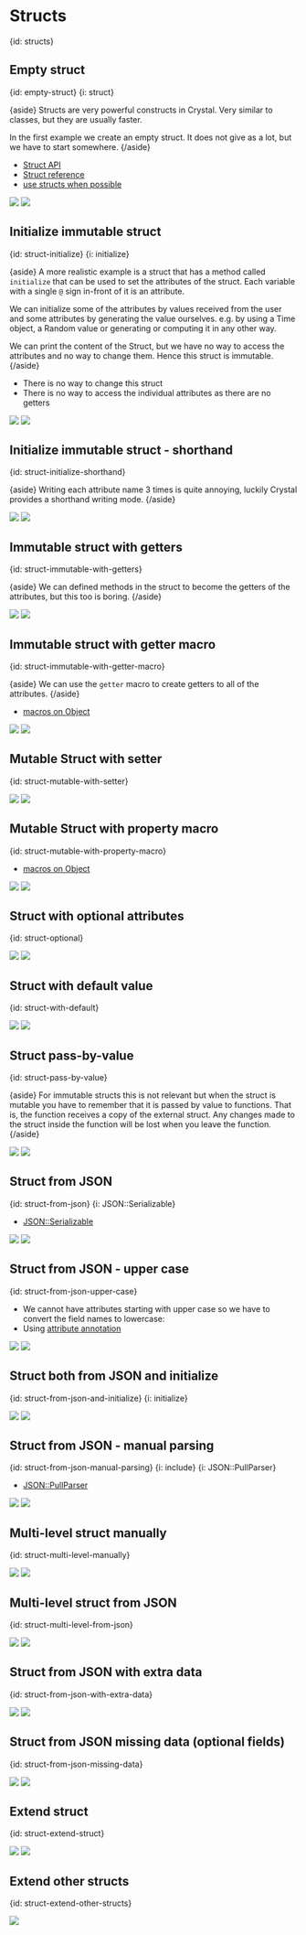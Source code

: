 # Structs
{id: structs}

## Empty struct
{id: empty-struct}
{i: struct}

{aside}
Structs are very powerful constructs in Crystal. Very similar to classes, but they are usually faster.

In the first example we create an empty struct. It does not give as a lot, but we have to start somewhere.
{/aside}

* [Struct API](https://crystal-lang.org/api/Struct.html)
* [Struct reference](https://crystal-lang.org/reference/syntax_and_semantics/structs.html)
* [use structs when possible](https://crystal-lang.org/reference/guides/performance.html#use-structs-when-possible)

![](examples/struct/empty_struct.cr)
![](examples/struct/empty_struct.out)

## Initialize immutable struct
{id: struct-initialize}
{i: initialize}

{aside}
A more realistic example is a struct that has a method called `initialize` that can be used to set the
attributes of the struct. Each variable with a single `@` sign in-front of it is an attribute.

We can initialize some of the attributes by values received from the user and some attributes by generating
the value ourselves. e.g. by using a Time object, a Random value or generating or computing it in any other way.

We can print the content of the Struct, but we have no way to access the attributes and no way to change them.
Hence this struct is immutable.
{/aside}

* There is no way to change this struct
* There is no way to access the individual attributes as there are no getters

![](examples/struct/initialize_struct.cr)
![](examples/struct/initialize_struct.out)

## Initialize immutable struct - shorthand
{id: struct-initialize-shorthand}

{aside}
Writing each attribute name 3 times is quite annoying, luckily Crystal provides a shorthand writing mode.
{/aside}

![](examples/struct/initialize_struct_shorthand.cr)
![](examples/struct/initialize_struct_shorthand.out)

## Immutable struct with getters
{id: struct-immutable-with-getters}

{aside}
We can defined methods in the struct to become the getters of the attributes, but this too is boring.
{/aside}

![](examples/struct/immutable_struct_with_getter.cr)
![](examples/struct/immutable_struct_with_getter.out)

## Immutable struct with getter macro
{id: struct-immutable-with-getter-macro}

{aside}
We can use the `getter` macro to create getters to all of the attributes.
{/aside}

* [macros on Object](https://crystal-lang.org/api/Object.html)

![](examples/struct/immutable_struct_with_getter_macro.cr)
![](examples/struct/immutable_struct_with_getter_macro.out)

## Mutable Struct with setter
{id: struct-mutable-with-setter}

![](examples/struct/mutable_struct_with_setter.cr)
![](examples/struct/mutable_struct_with_setter.out)

## Mutable Struct with property macro
{id: struct-mutable-with-property-macro}

* [macros on Object](https://crystal-lang.org/api/Object.html)

![](examples/struct/mutable_struct_with_property_macro.cr)
![](examples/struct/mutable_struct_with_property_macro.out)

## Struct with optional attributes
{id: struct-optional}

![](examples/struct/struct_optional.cr)
![](examples/struct/struct_optional.out)

## Struct with default value
{id: struct-with-default}

![](examples/struct/with_default_value.cr)
![](examples/struct/with_default_value.out)

## Struct pass-by-value
{id: struct-pass-by-value}

{aside}
For immutable structs this is not relevant but when the struct is mutable you have to remember that it is passed by value to functions.
That is, the function receives a copy of the external struct. Any changes made to the struct inside the function will be lost
when you leave the function.
{/aside}

![](examples/struct/struct_pass_by_value.cr)
![](examples/struct/struct_pass_by_value.out)

## Struct from JSON
{id: struct-from-json}
{i: JSON::Serializable}

* [JSON::Serializable](https://crystal-lang.org/api/JSON/Serializable.html)

![](examples/struct/struct_from_json.cr)
![](examples/struct/struct_from_json.out)

## Struct from JSON - upper case
{id: struct-from-json-upper-case}

* We cannot have attributes starting with upper case so we have to convert the field names to lowercase:
* Using [attribute annotation](https://crystal-lang.org/reference/syntax_and_semantics/annotations/index.html)

![](examples/struct/struct_from_json_upper.cr)
![](examples/struct/struct_from_json_upper.out)

## Struct both from JSON and initialize
{id: struct-from-json-and-initialize}
{i: initialize}

![](examples/struct/struct_initialize_and_from_json.cr)
![](examples/struct/struct_initialize_and_from_json.out)

## Struct from JSON - manual parsing
{id: struct-from-json-manual-parsing}
{i: include}
{i: JSON::PullParser}

* [JSON::PullParser](https://crystal-lang.org/api/JSON/PullParser.html)

![](examples/struct/struct_from_json_pull_parser.cr)
![](examples/struct/struct_from_json_pull_parser.out)

## Multi-level struct manually
{id: struct-multi-level-manually}

![](examples/struct/multi_level_struct_manually.cr)
![](examples/struct/multi_level_struct_manually.out)

## Multi-level struct from JSON
{id: struct-multi-level-from-json}

![](examples/struct/multi_level_struct_from_json.cr)
![](examples/struct/multi_level_struct_from_json.out)

## Struct from JSON with extra data
{id: struct-from-json-with-extra-data}

![](examples/struct/struct_from_json_extra_data.cr)
![](examples/struct/struct_from_json_extra_data.out)

## Struct from JSON missing data (optional fields)
{id: struct-from-json-missing-data}

![](examples/struct/struct_from_json_missing_data.cr)
![](examples/struct/struct_from_json_missing_data.out)


## Extend struct
{id: struct-extend-struct}

![](examples/struct/extend_struct.cr)
![](examples/struct/extend_struct.out)

## Extend other structs
{id: struct-extend-other-structs}

![](examples/struct/integers.cr)


